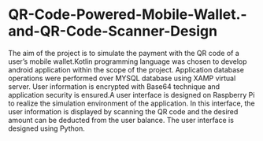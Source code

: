 # QR-Code-Powered-Mobile-Wallet.-and-QR-Code-Scanner-Design
The aim of the project is to simulate the payment with the QR code of a user’s mobile wallet.Kotlin programming language was chosen to develop android application within
the scope of the project. Application database operations were performed over MYSQL database using XAMP virtual server. User information is encrypted with Base64 technique
and application security is ensured.A user interface is designed on Raspberry Pi to realize the simulation environment of the application. In this interface, the user information is displayed by scanning the QR code and the desired amount can be deducted from the user balance. The user interface is designed using Python.
